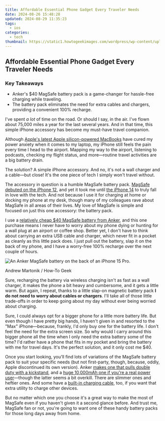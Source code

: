 ```yaml
---
title: Affordable Essential Phone Gadget Every Traveler Needs
date: 2024-08-26 15:48:28
updated: 2024-08-29 11:35:23
tags:
  - ios
categories:
  - tech
thumbnail: https://static1.howtogeekimages.com/wordpress/wp-content/uploads/wm/2024/05/anker-magsafe-battery-on-iphone-15-pro.jpg
---
```


## Affordable Essential Phone Gadget Every Traveler Needs

### Key Takeaways

* Anker's $40 MagSafe battery pack is a game-changer for hassle-free charging while traveling.
* The battery pack eliminates the need for extra cables and chargers, providing a convenient 100% recharge.

 I've spent _a lot_ of time on the road. Or should I say, in the air. I've flown about 75,000 miles a year for the last several years. And in that time, this simple iPhone accessory has become my must-have travel companion.

 Although [Apple's latest Apple silicon-powered MacBooks](https://screen-video-capture.techidaily.com/new-2024-approved-capturing-victories-effective-strategies-with-w11/) have cured my power anxiety when it comes to my laptop, my iPhone still feels the pain every time I head to the airport. Mapping my way to the airport, listening to podcasts, checking my flight status, and more—routine travel activities are a big battery drain.

 The solution? A simple iPhone accessory. And no, it's not a wall charger and a cable—but close! It's the one piece of tech I simply won't travel without.

 The accessory in question is a humble MagSafe battery pack. [MagSafe debuted on the iPhone 12](https://facebook-video-footage.techidaily.com/new-2024-approved-achieving-broadcast-excellence-your-guide-to-youtubes-live-360-videos/), and yet it took me until [the iPhone 14](https://extra-resources.techidaily.com/complete-review-for-hero4-black/) to truly fall in love with the tech. And not because I use it for charging at home or docking my phone at my desk, though many of my colleagues rave about MagSafe in all areas of their lives. My love of MagSafe is simple and focused on just this one accessory: the battery pack.

 I use a [relatively cheap $40 MagSafe battery from Anker](https://www.amazon.com/Anker-PowerCore-Magnetic-Slim-B2C/dp/B099284SRR/?tag=hotoge-20&ascsubtag=UUhtgUeUpU2002978&asc%5Frefurl=https%3A%2F%2Fwww.howtogeek.com%2Fi-simply-wont-travel-without-this-cheap-iphone-accessory%2F&asc%5Fcampaign=Evergreen), and this one purchase means I never have to worry about my phone dying or hunting for a wall plug at an airport or coffee shop. Better yet, I don't have to think about carrying an extra USB cable and charger, which never fit in a pocket as cleanly as this little pack does. I just pull out the battery, slap it on the back of my phone, and I have a worry-free 100% recharge over the next couple of hours.

![An Anker MagSafe battery on the back of an iPhone 15 Pro.](https://static1.howtogeekimages.com/wordpress/wp-content/uploads/2024/05/anker-magsafe-battery-on-iphone-15-pro-ports.jpg) 

Andrew Martonik / How-To Geek

 Sure, recharging the battery via wireless charging isn't as fast as a wall charger, it makes the phone a bit heavy and cumbersome, and it gets a little warm. But again, I repeat, thanks to a little slap-on magnetic battery pack **I do not need to worry about cables or chargers**. I'll take all of those little trade-offs in order to keep going about my day without ever being worried about charging.

 Sure, I could always opt for a bigger phone for a little more battery life. But even though I have pretty big hands, I haven't given in and resorted to the "Max" iPhone—because, frankly, I'd only buy one for the battery life. I don't feel the need for the extra screen size. So why would I carry around this bigger phone all the time when I only need the extra battery some of the time? I'd rather have a phone that fits in my pocket and bring the battery with me for travel days. It's the perfect solution, and it only cost me $40.

 Once you start looking, you'll find lots of variations of the MagSafe battery pack to suit your specific needs (but not first-party, though, because, oddly, Apple discontinued its own version). Anker [makes one that pulls double duty with a kickstand](https://www.amazon.com/Anker-Magnetic-Upgraded-Foldable-Interstellar/dp/B0B466YTT3/?tag=hotoge-20&ascsubtag=UUhtgUeUpU2002978&asc%5Frefurl=https%3A%2F%2Fwww.howtogeek.com%2Fi-simply-wont-travel-without-this-cheap-iphone-accessory%2F&asc%5Fcampaign=Evergreen), and a [huge 10,000mAh one if you're a real power user](https://www.amazon.com/Anker-Magnetic-Foldable-Wireless-Portable/dp/B09NRG4GK3/?tag=hotoge-20&ascsubtag=UUhtgUeUpU2002978&asc%5Frefurl=https%3A%2F%2Fwww.howtogeek.com%2Fi-simply-wont-travel-without-this-cheap-iphone-accessory%2F&asc%5Fcampaign=Evergreen)—though the latter seems a bit overkill. There are slimmer ones and heftier ones. And some have a [built-in charging cable](https://www.amazon.com/Baseus-Magnetic-Charging-10000mAh-Magsafe/dp/B0CGV92BT4/?tag=hotoge-20&ascsubtag=UUhtgUeUpU2002978&asc%5Frefurl=https%3A%2F%2Fwww.howtogeek.com%2Fi-simply-wont-travel-without-this-cheap-iphone-accessory%2F&asc%5Fcampaign=Evergreen), too, if you want that extra utility to charge other devices.

 But no matter which one you choose it's a great way to make the most of MagSafe even if you haven't given it a second glance before. And trust me, MagSafe fan or not, you're going to want one of these handy battery packs for those long days away from home.

<ins class="adsbygoogle"
     style="display:block"
     data-ad-format="autorelaxed"
     data-ad-client="ca-pub-7571918770474297"
     data-ad-slot="1223367746"></ins>



<ins class="adsbygoogle"
     style="display:block"
     data-ad-client="ca-pub-7571918770474297"
     data-ad-slot="8358498916"
     data-ad-format="auto"
     data-full-width-responsive="true"></ins>
